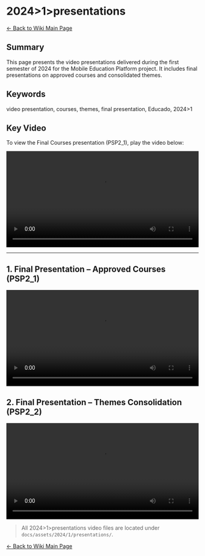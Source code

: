 # 2024>1>presentations

[← Back to Wiki Main Page](../../../wiki_index.md)

## **Summary**

This page presents the video presentations delivered during the first semester of 2024 for the Mobile Education Platform project. It includes final presentations on approved courses and consolidated themes.

## **Keywords**

video presentation, courses, themes, final presentation, Educado, 2024>1

## **Key Video**

To view the Final Courses presentation (PSP2\_1), play the video below:

<video width="100%" height="auto" controls>
  <source src="/assets/2024/1/presentations/UNB-Educado-2024-PSP-2_1-Apresentação-Final-Cursos.mp4" type="video/mp4">
  Your browser does not support the video tag.
</video>

---

## **1. Final Presentation – Approved Courses (PSP2\_1)**

<video width="100%" height="auto" controls>
  <source src="/assets/2024/1/presentations/UNB-Educado-2024-PSP-2_1-Apresentação-Final-Cursos.mp4" type="video/mp4">
  Your browser does not support the video tag.
</video>

## **2. Final Presentation – Themes Consolidation (PSP2\_2)**

<video width="100%" height="auto" controls>
  <source src="/assets/2024/1/presentations/UNB - Educado - 2024 - PSP 2_2 - Apresentação Final - temas.mp4" type="video/mp4">
  Your browser does not support the video tag.
</video>

> All 2024>1>presentations video files are located under `docs/assets/2024/1/presentations/`.

[← Back to Wiki Main Page](../../../wiki_index.md)
